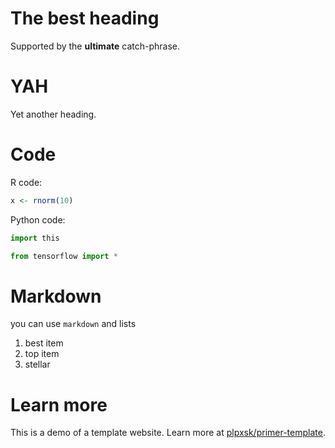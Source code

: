 # The best heading

Supported by the **ultimate** catch-phrase.

# YAH

Yet another heading.

# Code

R code:

```r
x <- rnorm(10)
```

Python code:

```python
import this

from tensorflow import *
```

# Markdown

you can use `markdown` and lists

1. best item
1. top item
1. stellar


# Learn more

This is a demo of a template website. Learn more at
[plpxsk/primer-template](https://github.com/plpxsk/primer-template).
